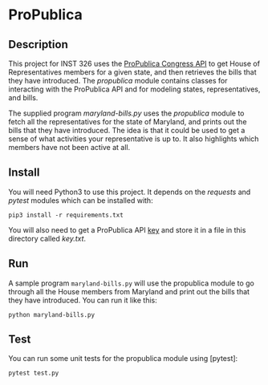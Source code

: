 # ProPublica

## Description

This project for INST 326 uses the [ProPublica Congress API] to get House of
Representatives members for a given state, and then retrieves the bills that
they have introduced. The *propublica* module contains classes for interacting
with the ProPublica API and for modeling states, representatives, and bills.

The supplied program *maryland-bills.py* uses the *propublica* module to fetch
all the representatives for the state of Maryland, and prints out the bills that
they have introduced. The idea is that it could be used to get a sense of what
activities your representative is up to. It also highlights which members have
not been active at all.

## Install

You will need Python3 to use this project. It depends on the *requests* and
*pytest* modules which can be installed with:

    pip3 install -r requirements.txt

You will also need to get a ProPublica API [key] and store it in a file in this
directory called *key.txt*.

## Run

A sample program `maryland-bills.py` will use the propublica module to go
through all the House members from Maryland and print out the bills that they
have introduced.  You can run it like this:

    python maryland-bills.py

## Test

You can run some unit tests for the propublica module using [pytest]:

    pytest test.py

[ProPublica Congress API]: https://www.propublica.org/datastore/api/propublica-congress-api
[key]: https://www.propublica.org/datastore/api/propublica-congress-api
